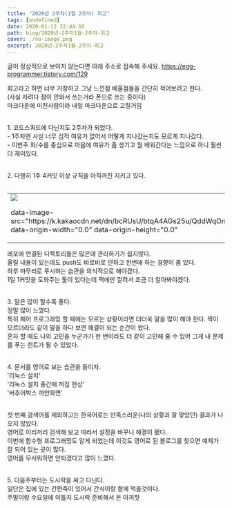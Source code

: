 ```yaml
---
title: "2020년 2주차(1월 2주차) 회고"
tags: [undefined]
date: 2020-01-12 22:44:16
path: blog/2020년-2주차1월-2주차-회고
cover: ./no-image.png
excerpt: 2020년-2주차1월-2주차-회고
---
```

글이 정상적으로 보이지 않는다면 아래 주소로 접속해 주세요.
https://egg-programmer.tistory.com/129
<p data-ke-size="size16" style="text-align: left;">회고라고 하면 너무 거창하고 그냥 느낀점 배울점들을 간단히 적어보려고 한다. <br/>(사실 자려다 잠이 안와서 쓰는거라 폰으로 쓰는 중이다)<br/>마크다운에 미친사람이라 내일 마크다운으로 고칠거임<br/><br/></p>

<p data-ke-size="size16" style="text-align: left;">1. 코드스쿼드에 다닌지도 2주차가 되었다.<br/>- 1주차엔 사실 너무 심적 여유가 없어서 어떻게 지나갔는지도 모르게 지나갔다.<br/>- 이번주 화/수를 중심으로 마음에 여유가 좀 생기고 뭘 배워간다는 느낌으로 하니 훨씬 더 재미있다.<br/><br/></p>

<p data-ke-size="size16" style="text-align: left;">2. 다행히 1주 4커밋 이상 규칙을 아직까진 지키고 있다.<br/><br/></p>

<div class="imageblock dual" style="text-align: center;"><table border="0" cellpadding="0" cellspacing="5" style="margin: 0 auto;"><tr><td><img src="http://cfs.tistory.com/attach/3366738/kage@bcRUsU/btqA4AGs25u/QddWqOnPwgV3ZUB6iT67X0/img.png"/><p class="cap1">data-image-src="https://k.kakaocdn.net/dn/bcRUsU/btqA4AGs25u/QddWqOnPwgV3ZUB6iT67X0/img.png" data-origin-width="0.0" data-origin-height="0.0"</p></td><td><a href="https://egg-programmer.tistory.com/attachment/"><img alt="" src="https://t1.daumcdn.net/tistory_admin/assets/blog/20200615170305/blogs/image/extension/unknown.gif?_version_=20200615170305" style="vertical-align: middle;"> invalid-file</img></a></td></tr></table></div>

<p data-ke-size="size16" style="text-align: left;">레포에 연결된 디렉토리들은 많은데 관리하기가 쉽지않다. <br/>올릴 내용이 있는데도 push도 바로바로 안하고 한번에 하는 경향이 좀 있다.<br/>하루 마무리로 푸시하는 습관을 의식적으로 해야겠다. <br/>1일 1커밋을 도와주는 툴이 있다는데 맥에만 깔려서 조금 더 알아봐야겠다.<br/><br/></p>

<p data-ke-size="size16" style="text-align: left;">3. 말은 많이 할수록 좋다.<br/>정말 많이 느꼈다. <br/>특히 페어 프로그래밍 할 때에는 모르는 상황이라면 더더욱 말을 많이 해야 한다. 짝이 모르더라도 같이 말을 하다 보면 해결이 되는 순간이 왔다. <br/>혼자 할 때도 나의 고민을 누군가가 한 번이라도 더 같이 고민해 줄 수 있어 그게 내 문제를 푸는 힌트가 될 수 있었다.<br/><br/></p>

<p data-ke-size="size16" style="text-align: left;">4. 문서를 영어로 보는 습관을 들이자.<br/>'리눅스 설치'<br/>'리눅스 설치 중간에 꺼짐 현상'<br/>'버추어박스 까만화면'<br/><br/></p>

<p data-ke-size="size16" style="text-align: left;">첫 번째 검색어를 제외하고는 한국어로는 만족스러운(나의 상황과 잘 맞았던) 결과가 나오지 않았다.<br/>영어로 이리저리 검색해 보고 따라서 설정을 바꾸니 해결이 됐다.<br/>이번에 함수형 프로그래밍도 알게 되었는데 이것도 영어로 된 블로그를 찾으면 예제가 잘 되어 있는 곳이 많다.<br/>영어를 무서워하면 안되겠다고 많이 느꼈다.<br/><br/></p>

<p data-ke-size="size16" style="text-align: left;">5. 다음주부터는 도시락을 싸고 다닌다.<br/>일단은 집에 있는 간편죽이 있어서 간식이랑 함께 먹을것이다.<br/>주말이랑 수요일에 이틀치 도시락 준비해서 돈 아끼쟛<br/><br/></p>

<p data-ke-size="size16" style="text-align: left;"></p>